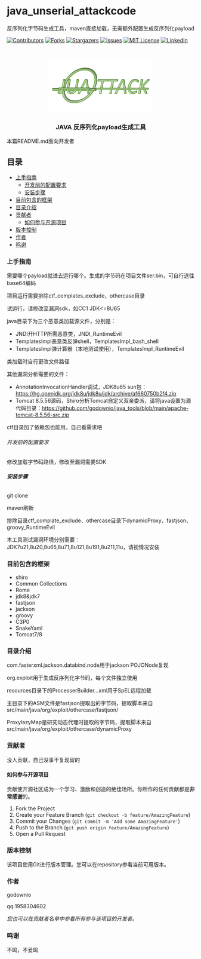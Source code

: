 # java_unserial_attackcode

反序列化字节码生成工具，maven直接加载，无需额外配置生成反序列化payload

<!-- PROJECT SHIELDS -->

[![Contributors][contributors-shield]][contributors-url]
[![Forks][forks-shield]][forks-url]
[![Stargazers][stars-shield]][stars-url]
[![Issues][issues-shield]][issues-url]
[![MIT License][license-shield]][license-url]
[![LinkedIn][linkedin-shield]][linkedin-url]

<!-- PROJECT LOGO -->
<br />

<p align="center">
  <a href="https://github.com/godownio/java_unserial_attackcode/">
    <img src="图片.png" alt="Logo" width="280" height="140">
  </a>

  <h3 align="center">JAVA 反序列化payload生成工具</h3>
</p>


 本篇README.md面向开发者

## 目录

- [上手指南](#上手指南)
  - [开发前的配置要求](#开发前的配置要求)
  - [安装步骤](#安装步骤)
- [目前包含的框架](#使用到的框架)
- [目录介绍](#目录介绍)
- [贡献者](#贡献者)
  - [如何参与开源项目](#如何参与开源项目)
- [版本控制](#版本控制)
- [作者](#作者)
- [鸣谢](#鸣谢)

### 上手指南

需要哪个payload就进去运行哪个。生成的字节码在项目文件ser.bin，可自行送往base64编码

项目运行需要排除ctf_complates_exclude，othercase目录

试运行，请修改至漏洞sdk，如CC1 JDK<=8U65

java目录下为三个恶意类加载源文件，分别是：

* JNDI开HTTP所需恶意类，JNDI_RuntimeEvil
* TemplatesImpl恶意类反弹shell，TemplatesImpl_bash_shell
* TemplatesImpl弹计算器（本地测试使用），TemplatesImpl_RuntimeEvil

类加载时自行更改文件路径

其他漏洞分析需要的文件：

* AnnotationInvocationHandler调试，JDK8u65 sun包：https://hg.openjdk.org/jdk8u/jdk8u/jdk/archive/af660750b2f4.zip
* Tomcat 8.5.56源码，Shiro分析Tomcat自定义双亲委派，请将java设置为源代码目录：https://github.com/godownio/java_tools/blob/main/apache-tomcat-8.5.56-src.zip

ctf目录加了依赖包也能用，自己看需求吧

###### 开发前的配置要求

修改加载字节码路径，修改至漏洞需要SDK


###### **安装步骤**

git clone 

maven刷新

排除目录ctf_complate_exclude、othercase目录下dynamicProxy、fastjson、groovy_RuntimeEvil

本工具测试漏洞环境分别需要：JDK7u21,8u20,8u65,8u71,8u121,8u191,8u211,11u，请视情况安装



### 目前包含的框架

- shiro
- Common Collections
- Rome
- jdk8&jdk7
- fastjson
- jackson
- groovy
- C3P0
- SnakeYaml
- Tomcat7/8

### 目录介绍
com.fasterxml.jackson.databind.node用于jackson POJONode复现

org.exploit用于生成反序列化字节码，每个文件独立使用

resources目录下的ProcesserBuilder...xml用于SpEL远程加载

主目录下的ASM文件是fastjson提取出的字节码，提取脚本来自src/main/java/org/exploit/othercase/fastjson/

ProxylazyMap是研究动态代理时提取的字节码，提取脚本来自src/main/java/org/exploit/othercase/dynamicProxy



### 贡献者

没人贡献，自己没事干复现留的

#### 如何参与开源项目

贡献使开源社区成为一个学习、激励和创造的绝佳场所。你所作的任何贡献都是**非常感谢**的。


1. Fork the Project
2. Create your Feature Branch (`git checkout -b feature/AmazingFeature`)
3. Commit your Changes (`git commit -m 'Add some AmazingFeature'`)
4. Push to the Branch (`git push origin feature/AmazingFeature`)
5. Open a Pull Request



### 版本控制

该项目使用Git进行版本管理。您可以在repository参看当前可用版本。

### 作者

godownio

qq:1958304602

 *您也可以在贡献者名单中参看所有参与该项目的开发者。*


### 鸣谢

不鸣，不爱鸣


<!-- links -->
[your-project-path]:godownio/java_unserial_attackcode
[contributors-shield]: https://img.shields.io/github/contributors/godownio/java_unserial_attackcode.svg?style=flat-square
[contributors-url]: https://github.com/godownio/java_unserial_attackcode/graphs/contributors
[forks-shield]: https://img.shields.io/github/forks/godownio/java_unserial_attackcode.svg?style=flat-square
[forks-url]: https://github.com/godownio/java_unserial_attackcode/network/members
[stars-shield]: https://img.shields.io/github/stars/godownio/java_unserial_attackcode.svg?style=flat-square
[stars-url]: https://github.com/godownio/java_unserial_attackcode/stargazers
[issues-shield]: https://img.shields.io/github/issues/godownio/java_unserial_attackcode.svg?style=flat-square
[issues-url]: https://img.shields.io/github/issues/godownio/java_unserial_attackcode.svg
[license-shield]: https://img.shields.io/github/license/godownio/java_unserial_attackcode.svg?style=flat-square
[license-url]: https://github.com/godownio/java_unserial_attackcode/blob/master/LICENSE.txt
[linkedin-shield]: https://img.shields.io/badge/-LinkedIn-black.svg?style=flat-square&logo=linkedin&colorB=555
[linkedin-url]: https://linkedin.com/in/godownio

